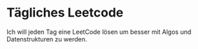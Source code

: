 # Tägliches Leetcode

Ich will jeden Tag eine LeetCode lösen um besser mit Algos und Datenstrukturen zu werden.

